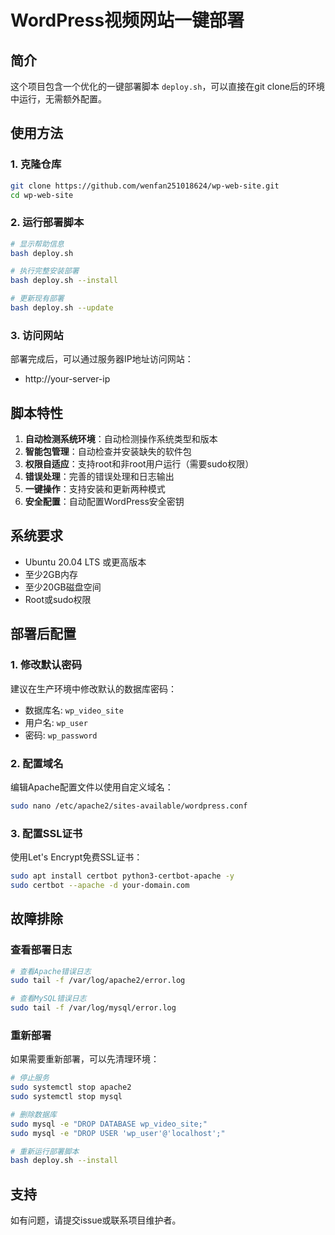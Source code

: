 # WordPress视频网站一键部署

## 简介

这个项目包含一个优化的一键部署脚本 `deploy.sh`，可以直接在git clone后的环境中运行，无需额外配置。

## 使用方法

### 1. 克隆仓库

```bash
git clone https://github.com/wenfan251018624/wp-web-site.git
cd wp-web-site
```

### 2. 运行部署脚本

```bash
# 显示帮助信息
bash deploy.sh

# 执行完整安装部署
bash deploy.sh --install

# 更新现有部署
bash deploy.sh --update
```

### 3. 访问网站

部署完成后，可以通过服务器IP地址访问网站：
- http://your-server-ip

## 脚本特性

1. **自动检测系统环境**：自动检测操作系统类型和版本
2. **智能包管理**：自动检查并安装缺失的软件包
3. **权限自适应**：支持root和非root用户运行（需要sudo权限）
4. **错误处理**：完善的错误处理和日志输出
5. **一键操作**：支持安装和更新两种模式
6. **安全配置**：自动配置WordPress安全密钥

## 系统要求

- Ubuntu 20.04 LTS 或更高版本
- 至少2GB内存
- 至少20GB磁盘空间
- Root或sudo权限

## 部署后配置

### 1. 修改默认密码

建议在生产环境中修改默认的数据库密码：
- 数据库名: `wp_video_site`
- 用户名: `wp_user`
- 密码: `wp_password`

### 2. 配置域名

编辑Apache配置文件以使用自定义域名：
```bash
sudo nano /etc/apache2/sites-available/wordpress.conf
```

### 3. 配置SSL证书

使用Let's Encrypt免费SSL证书：
```bash
sudo apt install certbot python3-certbot-apache -y
sudo certbot --apache -d your-domain.com
```

## 故障排除

### 查看部署日志

```bash
# 查看Apache错误日志
sudo tail -f /var/log/apache2/error.log

# 查看MySQL错误日志
sudo tail -f /var/log/mysql/error.log
```

### 重新部署

如果需要重新部署，可以先清理环境：
```bash
# 停止服务
sudo systemctl stop apache2
sudo systemctl stop mysql

# 删除数据库
sudo mysql -e "DROP DATABASE wp_video_site;"
sudo mysql -e "DROP USER 'wp_user'@'localhost';"

# 重新运行部署脚本
bash deploy.sh --install
```

## 支持

如有问题，请提交issue或联系项目维护者。